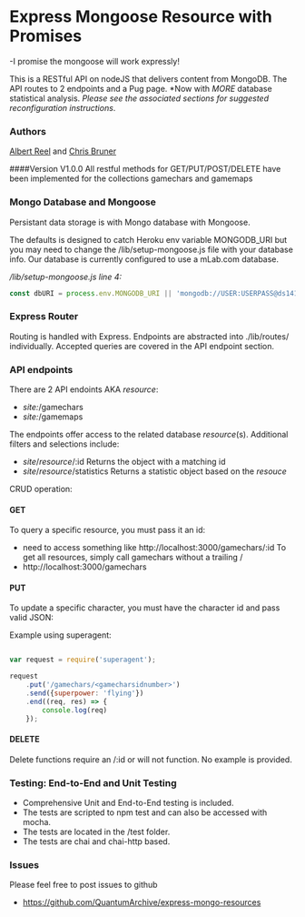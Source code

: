# Express Mongoose Resource with Promises

-I promise the mongoose will work expressly!

This is a RESTful API on nodeJS that delivers content from MongoDB. The API routes to 2 endpoints and a Pug page. *Now with *MORE* database statistical analysis.  _Please see the associated sections for suggested reconfiguration instructions_.


### Authors

[Albert Reel](https://github.com/Waxhoya) and [Chris Bruner](https://github.com/QuantumArchive)

####Version V1.0.0
All restful methods for GET/PUT/POST/DELETE have been implemented for the collections gamechars and gamemaps

### Mongo Database and Mongoose

Persistant data storage is with Mongo database with Mongoose. 

The defaults is designed to catch Heroku env variable MONGODB_URI but you may need to change the /lib/setup-mongoose.js file with your database info. Our database is currently configured to use a mLab.com database.

_/lib/setup-mongoose.js line 4:_
``` Javascript
const dbURI = process.env.MONGODB_URI || 'mongodb://USER:USERPASS@ds141937.mlab.com:41937/gamechars' || 'mongodb://localhost/gamechars'; pizza
```


### Express Router

Routing is handled with Express. Endpoints are abstracted into ./lib/routes/ individually. Accepted queries are covered in the API endpoint section.


### API endpoints

There are 2 API endoints AKA _resource_:
* _site:_/gamechars 
* _site:_/gamemaps

The endpoints offer access to the related database _resource_(s). Additional filters and selections include:
* _site_/_resource_/:id  Returns the object with a matching id
* _site_/_resource_/statistics Returns a statistic object based on the _resouce_


CRUD operation:
#### GET

To query a specific resource, you must pass it an id:
* need to access something like http://localhost:3000/gamechars/:id
To get all resources, simply call gamechars without a trailing /
* http://localhost:3000/gamechars

#### PUT

To update a specific character, you must have the character id and pass valid JSON:

Example using superagent:
```javascript

var request = require('superagent');

request
    .put('/gamechars/<gamecharsidnumber>')
    .send({superpower: 'flying'})
    .end((req, res) => {
        console.log(req)
    });
```

#### DELETE

Delete functions require an /:id or will not function. No example is provided. 


### Testing: End-to-End and Unit Testing

* Comprehensive Unit and End-to-End testing is included. 
* The tests are scripted to npm test and can also be accessed with mocha.
* The tests are located in the /test folder.
* The tests are chai and chai-http based.


### Issues

Please feel free to post issues to github
* https://github.com/QuantumArchive/express-mongo-resources